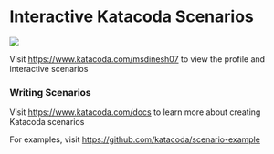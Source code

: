 # Interactive Katacoda Scenarios

[![](http://shields.katacoda.com/katacoda/msdinesh07/count.svg)](https://www.katacoda.com/msdinesh07 "Get your profile on Katacoda.com")

Visit https://www.katacoda.com/msdinesh07 to view the profile and interactive scenarios

### Writing Scenarios
Visit https://www.katacoda.com/docs to learn more about creating Katacoda scenarios

For examples, visit https://github.com/katacoda/scenario-example

